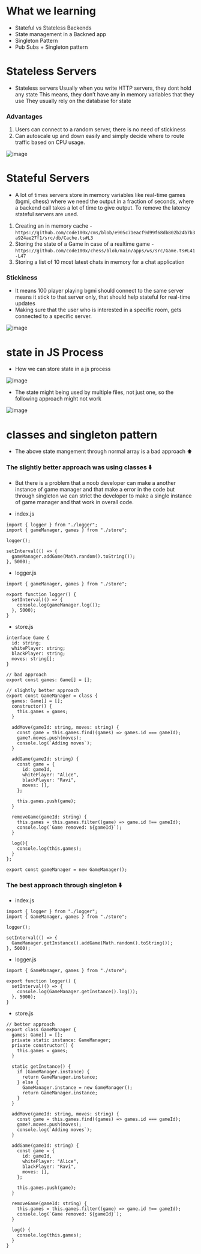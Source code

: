 # What we learning

- Stateful vs Stateless Backends
- State management in a Backned app
- Singleton Pattern
- Pub Subs + Singleton pattern

# Stateless Servers

- Stateless servers
  Usually when you write HTTP servers, they dont hold any state
  This means, they don’t have any in memory variables that they use
  They usually rely on the database for state

### Advantages

1. Users can connect to a random server, there is no need of stickiness
2. Can autoscale up and down easily and simply decide where to route traffic based on CPU usage.

![image](./images/one.webp)

# Stateful Servers

- A lot of times servers store in memory variables like real-time games (bgmi, chess) where we need the output in a fraction of seconds, where a backend call takes a lot of time to give output. To remove the latency stateful servers are used.

1. Creating an in memory cache - `https://github.com/code100x/cms/blob/e905c71eacf9d99f68db802b24b7b3a924ae27f1/src/db/Cache.ts#L3`
2. Storing the state of a Game in case of a realtime game - `https://github.com/code100x/chess/blob/main/apps/ws/src/Game.ts#L41-L47`
3. Storing a list of 10 most latest chats in memory for a chat application

### Stickiness

- It means 100 player playing bgmi should connect to the same server means it stick to that server only, that should help stateful for real-time updates
- Making sure that the user who is interested in a specific room, gets connected to a specific server.

![image](./images/two.webp)

# state in JS Process

- How we can store state in a js process

![image](./images/three.webp)

- The state might being used by multiple files, not just one, so the following approach might not work

![image](./images/four.webp)

# classes and singleton pattern

- The above state mangement through normal array is a bad approach ⬆️

### The slightly better approach was using classes ⬇️

- But there is a problem that a noob developer can make a another instance of game manager and that make a error in the code but through singleton we can strict the developer to make a single instance of game manager and that work in overall code.

- index.js

```
import { logger } from "./logger";
import { gameManager, games } from "./store";

logger();

setInterval(() => {
  gameManager.addGame(Math.random().toString());
}, 5000);
```

- logger.js

```
import { gameManager, games } from "./store";

export function logger() {
  setInterval(() => {
    console.log(gameManager.log());
  }, 5000);
}

```

- store.js

```
interface Game {
  id: string;
  whitePlayer: string;
  blackPlayer: string;
  moves: string[];
}

// bad approach
export const games: Game[] = [];

// slightly better approach
export const GameManager = class {
  games: Game[] = [];
  constructor() {
    this.games = games;
  }

  addMove(gameId: string, moves: string) {
    const game = this.games.find((games) => games.id === gameId);
    game?.moves.push(moves);
    console.log(`Adding moves`);
  }

  addGame(gameId: string) {
    const game = {
      id: gameId,
      whitePlayer: "Alice",
      blackPlayer: "Ravi",
      moves: [],
    };

    this.games.push(game);
  }

  removeGame(gameId: string) {
    this.games = this.games.filter((game) => game.id !== gameId);
    console.log(`Game removed: ${gameId}`);
  }

  log(){
    console.log(this.games);
  }
};

export const gameManager = new GameManager();
```

### The best approach through singleton ⬇️

- index.js

```
import { logger } from "./logger";
import { GameManager, games } from "./store";

logger();

setInterval(() => {
  GameManager.getInstance().addGame(Math.random().toString());
}, 5000);
```

- logger.js

```
import { GameManager, games } from "./store";

export function logger() {
  setInterval(() => {
    console.log(GameManager.getInstance().log());
  }, 5000);
}

```

- store.js

```
// better approach
export class GameManager {
  games: Game[] = [];
  private static instance: GameManager;
  private constructor() {
    this.games = games;
  }

  static getInstance() {
    if (GameManager.instance) {
      return GameManager.instance;
    } else {
      GameManager.instance = new GameManager();
      return GameManager.instance;
    }
  }

  addMove(gameId: string, moves: string) {
    const game = this.games.find((games) => games.id === gameId);
    game?.moves.push(moves);
    console.log(`Adding moves`);
  }

  addGame(gameId: string) {
    const game = {
      id: gameId,
      whitePlayer: "Alice",
      blackPlayer: "Ravi",
      moves: [],
    };

    this.games.push(game);
  }

  removeGame(gameId: string) {
    this.games = this.games.filter((game) => game.id !== gameId);
    console.log(`Game removed: ${gameId}`);
  }

  log() {
    console.log(this.games);
  }
}
```
